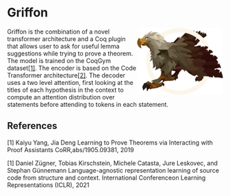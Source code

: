 
# Griffon

<img align="right" src="doc/images/logo.png" alt="drawing" width="200"/>

Griffon is the combination of a novel transformer architecture and a Coq plugin that allows user to ask for useful lemma suggestions while trying to prove a theorem. The model is trained on the CoqGym dataset[[1]](#1). The encoder is based on the Code Transformer architecture[[2]](#2). The decoder uses a two level attention, first looking at the titles of each hypothesis in the context to compute an attention distribution over statements before attending to tokens in each statement.

## References

<a id="1">[1]</a> 
Kaiyu Yang, Jia Deng
Learning to Prove Theorems via Interacting with Proof Assistants
CoRR,abs/1905.09381, 2019

<a id="2">[1]</a> 
Daniel Zügner, Tobias Kirschstein, Michele Catasta, Jure Leskovec, and Stephan Günnemann
Language-agnostic representation learning of source code from structure and context.
International  Conferenceon Learning Representations (ICLR), 2021

